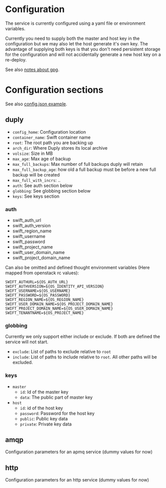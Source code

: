 
# Configuration

The service is currently configured using a yaml file or environment variables.

Currently you need to supply both the master and host key in the configuration
but we may also let the host generate it's own key. The advantage of supplying
both keys is that you don't need persistent storage for the configuration
and will not accidentally generate a new host key on a re-deploy.

See also [notes about gpg](gpg.md).

# Configuration sections

See also [config.json example](../examples/config.yaml).

## duply

- `config_home`: Configuration location
- `container_name`: Swift container name
- `root`: The root path you are backing up
- `arch_dir`: Where Duply stores its local archive
- `volsize`: Size in MB
- `max_age`: Max age of backup
- `max_full_backups`: Max number of full backups duply will retain
- `max_full_backup_age`: how old a full backup must be before a new full backup will be created
- `max_full_with_incrs`: ..
- `auth`: See auth section below
- `globbing`: See globbing section below
- `keys`: See keys section

### auth

- swift_auth_url
- swift_auth_version
- swift_region_name
- swift_username
- swift_password
- swift_project_name
- swift_user_domain_name
- swift_project_domain_name

Can also be omitted and defined thought environment variables (Here mapped from openstack rc values):
```
SWIFT_AUTHURL=${OS_AUTH_URL}
SWIFT_AUTHVERSION=${OS_IDENTITY_API_VERSION}
SWIFT_USERNAME=${OS_USERNAME}
SWIFT_PASSWORD=${OS_PASSWORD}
SWIFT_REGION_NAME=${OS_REGION_NAME}
SWIFT_USER_DOMAIN_NAME=${OS_PROJECT_DOMAIN_NAME}
SWIFT_PROJECT_DOMAIN_NAME=${OS_USER_DOMAIN_NAME}
SWIFT_TENANTNAME=${OS_PROJECT_NAME}
```

### globbing

Currently we only support either include or exclude. If both are defined the service will not start.

- `exclude`: List of paths to exclude relative to `root`
- `include`: List of paths to include relative to `root`. All other paths will be excluded.

### keys

- `master`
  - `id`: Id of the master key
  - `data`: The public part of master key
- `host`
  - `id`: id of the host key
  - `password`: Password for the host key
  - `public`: Public key data
  - `private`: Private key data

## amqp

Configuration parameters for an apmq service (dummy values for now)

## http

Configuration parameters for an http service (dummy values for now)
